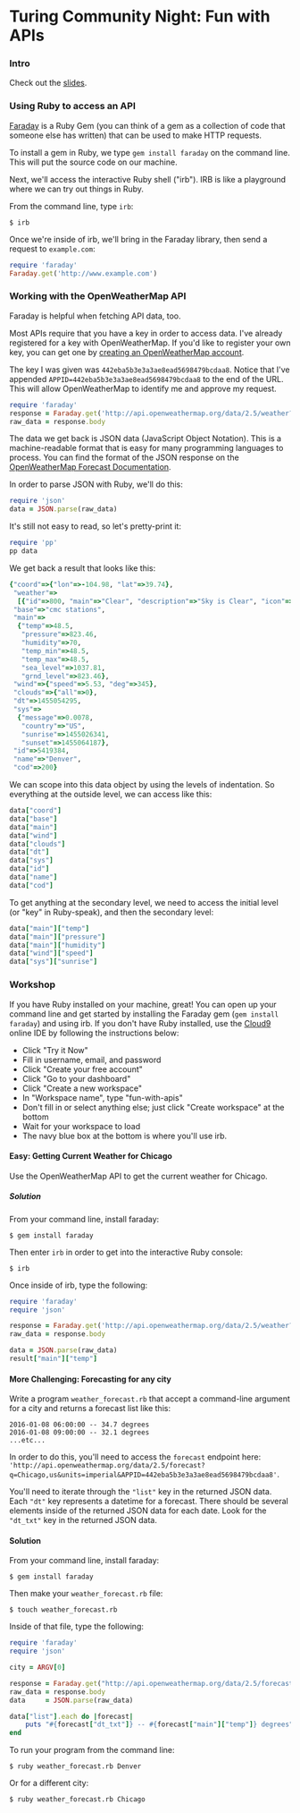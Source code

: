 # Turing Community Night: Fun with APIs

### Intro

Check out the [slides](https://www.dropbox.com/s/lg82paogkwt9xcb/Turing%20-%20Fun%20with%20APIs.key.pdf?dl=0). 

### Using Ruby to access an API 

[Faraday](https://github.com/lostisland/faraday) is a Ruby Gem (you can think of a gem as a collection of code that someone else has written) that can be used to make HTTP requests.

To install a gem in Ruby, we type `gem install faraday` on the command line. This will put the source code on our machine.

Next, we'll access the interactive Ruby shell ("irb"). IRB is like a playground where we can try out things in Ruby.

From the command line, type `irb`:

```
$ irb
```

Once we're inside of irb, we'll bring in the Faraday library, then send a request to `example.com`:

```ruby
require 'faraday'
Faraday.get('http://www.example.com')
```

### Working with the OpenWeatherMap API

Faraday is helpful when fetching API data, too. 

Most APIs require that you have a key in order to access data. I've already registered for a key with OpenWeatherMap. If you'd like to register your own key, you can get one by [creating an OpenWeatherMap account](http://home.openweathermap.org/users/sign_up). 

The key I was given was `442eba5b3e3a3ae8ead5698479bcdaa8`. Notice that I've appended `APPID=442eba5b3e3a3ae8ead5698479bcdaa8` to the end of the URL. This will allow OpenWeatherMap to identify me and approve my request. 

```ruby
require 'faraday'
response = Faraday.get('http://api.openweathermap.org/data/2.5/weather?q=Denver,us&units=imperial&APPID=442eba5b3e3a3ae8ead5698479bcdaa8')
raw_data = response.body
```

The data we get back is JSON data (JavaScript Object Notation). This is a machine-readable format that is easy for many programming languages to process. You can find the format of the JSON response on the [OpenWeatherMap Forecast Documentation](http://openweathermap.org/forecast5). 

In order to parse JSON with Ruby, we'll do this:

```ruby
require 'json'
data = JSON.parse(raw_data)
```

It's still not easy to read, so let's pretty-print it:

```ruby
require 'pp'
pp data
```

We get back a result that looks like this:

```ruby
{"coord"=>{"lon"=>-104.98, "lat"=>39.74},
 "weather"=>
  [{"id"=>800, "main"=>"Clear", "description"=>"Sky is Clear", "icon"=>"01d"}],
 "base"=>"cmc stations",
 "main"=>
  {"temp"=>48.5,
   "pressure"=>823.46,
   "humidity"=>70,
   "temp_min"=>48.5,
   "temp_max"=>48.5,
   "sea_level"=>1037.81,
   "grnd_level"=>823.46},
 "wind"=>{"speed"=>5.53, "deg"=>345},
 "clouds"=>{"all"=>0},
 "dt"=>1455054295,
 "sys"=>
  {"message"=>0.0078,
   "country"=>"US",
   "sunrise"=>1455026341,
   "sunset"=>1455064187},
 "id"=>5419384,
 "name"=>"Denver",
 "cod"=>200}
 ```

We can scope into this data object by using the levels of indentation. So everything at the outside level, we can access like this:

```ruby
data["coord"]
data["base"]
data["main"]
data["wind"]
data["clouds"]
data["dt"]
data["sys"]
data["id"]
data["name"]
data["cod"]
```

To get anything at the secondary level, we need to access the initial level (or "key" in Ruby-speak), and then the secondary level:

```ruby
data["main"]["temp"]
data["main"]["pressure"]
data["main"]["humidity"]
data["wind"]["speed"]
data["sys"]["sunrise"]
```

### Workshop

If you have Ruby installed on your machine, great! You can open up your command line and get started by installing the Faraday gem (`gem install faraday`) and using irb. If you don't have Ruby installed, use the [Cloud9](https://c9.io/) online IDE by following the instructions below: 

* Click "Try it Now"
* Fill in username, email, and password
* Click "Create your free account"
* Click "Go to your dashboard"
* Click "Create a new workspace"
* In "Workspace name", type "fun-with-apis"
* Don't fill in or select anything else; just click "Create workspace" at the bottom
* Wait for your workspace to load 
* The navy blue box at the bottom is where you'll use irb. 

#### Easy: Getting Current Weather for Chicago

Use the OpenWeatherMap API to get the current weather for Chicago. 

##### Solution

From your command line, install faraday:

```
$ gem install faraday
```

Then enter `irb` in order to get into the interactive Ruby console:

```
$ irb
```

Once inside of irb, type the following: 

```ruby
require 'faraday'
require 'json'

response = Faraday.get('http://api.openweathermap.org/data/2.5/weather?q=Chicago,us&units=imperial&APPID=442eba5b3e3a3ae8ead5698479bcdaa8')
raw_data = response.body

data = JSON.parse(raw_data)
result["main"]["temp"]
```

#### More Challenging: Forecasting for any city

Write a program `weather_forecast.rb` that accept a command-line argument for a city and returns a forecast list like this:

```
2016-01-08 06:00:00 -- 34.7 degrees
2016-01-08 09:00:00 -- 32.1 degrees
...etc...
```

In order to do this, you'll need to access the `forecast` endpoint here: `'http://api.openweathermap.org/data/2.5/forecast?q=Chicago,us&units=imperial&APPID=442eba5b3e3a3ae8ead5698479bcdaa8'`.

You'll need to iterate through the `"list"` key in the returned JSON data. Each `"dt"` key represents a datetime for a forecast. There should be several elements inside of the returned JSON data for each date. Look for the `"dt_txt"` key in the returned JSON data. 

#### Solution

From your command line, install faraday:

```
$ gem install faraday
```

Then make your `weather_forecast.rb` file:

```
$ touch weather_forecast.rb
```

Inside of that file, type the following:

```ruby
require 'faraday'
require 'json'

city = ARGV[0]

response = Faraday.get("http://api.openweathermap.org/data/2.5/forecast?q=#{city},us&units=imperial&APPID=442eba5b3e3a3ae8ead5698479bcdaa8")
raw_data = response.body
data     = JSON.parse(raw_data)

data["list"].each do |forecast|
    puts "#{forecast["dt_txt"]} -- #{forecast["main"]["temp"]} degrees"
end
```

To run your program from the command line:

```
$ ruby weather_forecast.rb Denver
```

Or for a different city:

```
$ ruby weather_forecast.rb Chicago
```